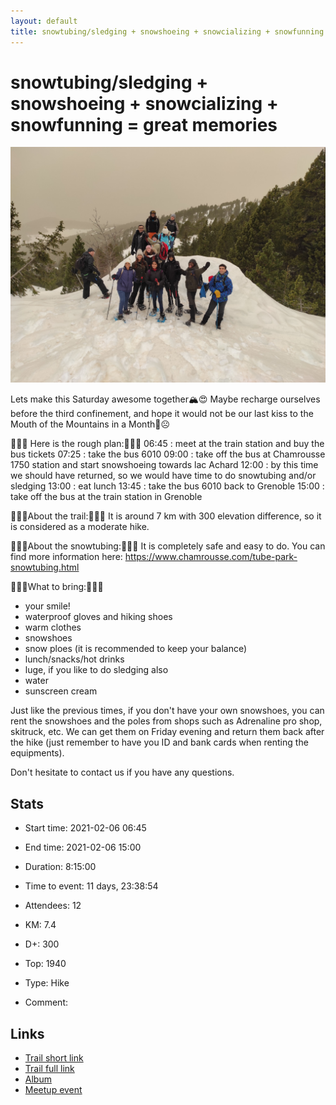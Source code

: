 ```yaml
---
layout: default
title: snowtubing/sledging + snowshoeing + snowcializing + snowfunning = great memories
---
```


# snowtubing/sledging + snowshoeing + snowcializing + snowfunning = great memories

![2021-02-06](/Stats/img/orig/2021-02-06.jpg)

Lets make this Saturday awesome together🏔️😍
Maybe recharge ourselves before the third confinement, and hope it would not be our last kiss to the Mouth of the Mountains in a Month🤕☹️

📜📜📜 Here is the rough plan:📜📜📜
06:45 : meet at the train station and buy the bus tickets
07:25 : take the bus 6010
09:00 : take off the bus at Chamrousse 1750 station and start
snowshoeing towards lac Achard
12:00 : by this time we should have returned, so we would have time to
do snowtubing and/or sledging
13:00 : eat lunch
13:45 : take the bus 6010 back to Grenoble
15:00 : take off the bus at the train station in Grenoble

🥾🥾🥾About the trail:🥾🥾🥾
It is around 7 km with 300 elevation difference, so it is considered as a moderate hike.

🍩🍩🍩About the snowtubing:🍩🍩🍩
It is completely safe and easy to do. You can find more information here:
https://www.chamrousse.com/tube-park-snowtubing.html

🎒🎒🎒What to bring:🎒🎒🎒
- your smile!
- waterproof gloves and hiking shoes
- warm clothes
- snowshoes
- snow ploes (it is recommended to keep your balance)
- lunch/snacks/hot drinks
- luge, if you like to do sledging also
- water
- sunscreen cream

Just like the previous times, if you don't have your own snowshoes, you can rent the snowshoes and the poles from shops such as Adrenaline pro shop, skitruck, etc. We can get them on Friday evening and return them back after the hike (just remember to have you ID and bank cards when renting the equipments).

Don't hesitate to contact us if you have any questions.

## Stats

- Start time: 2021-02-06 06:45
- End time: 2021-02-06 15:00
- Duration: 8:15:00
- Time to event: 11 days, 23:38:54
- Attendees: 12

- KM: 7.4
- D+: 300
- Top: 1940
- Type: Hike
- Comment: 

## Links

- [Trail short link](https://s.42l.fr/wA-rQRtZ)
- [Trail full link]()
- [Album](https://binnette.github.io/GacImg2021/2021-02-06-snowtubing-sledging-snowshoeing-snowcializing-snowfunning-=-great-memories.html)
- [Meetup event](https://www.meetup.com/grenoble-adventure-club-english-french/events/275959229/)

